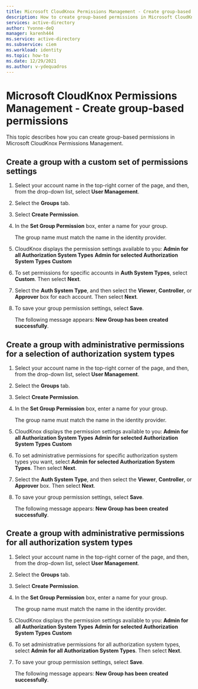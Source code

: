 ```yaml
---
title: Microsoft CloudKnox Permissions Management - Create group-based permissions
description: How to create group-based permissions in Microsoft CloudKnox Permissions Management.
services: active-directory
author: Yvonne-deQ
manager: karenh444
ms.service: active-directory
ms.subservice: ciem
ms.workload: identity
ms.topic: how-to
ms.date: 12/29/2021
ms.author: v-ydequadros
---
```


# Microsoft CloudKnox Permissions Management - Create group-based permissions

This topic describes how you can create group-based permissions in Microsoft CloudKnox Permissions Management.

## Create a group with a custom set of permissions settings

1. Select your account name in the top-right corner of the page, and then, from the drop-down list, select **User Management**.
2. Select the **Groups** tab.
3. Select **Create Permission**.
4. In the **Set Group Permission** box, enter a name for your group.

    The group name must match the name in the identity provider.
5. CloudKnox displays the permission settings available to  you:
    **Admin for all Authorization System Types**
    **Admin for selected Authorization System Types**
    **Custom**
6. To set permissions for specific accounts in **Auth System Types**, select **Custom**. Then select **Next**.
7. Select the **Auth System Type**, and then select the **Viewer**, **Controller**, or **Approver** box for each account. Then select **Next**.
8. To save your group permission settings, select **Save**.

    The following message appears: **New Group has been created successfully**.

## Create a group with administrative permissions for a selection of authorization system types

1. Select your account name in the top-right corner of the page, and then, from the drop-down list, select **User Management**.
2. Select the **Groups** tab.
3. Select **Create Permission**.
4. In the **Set Group Permission** box, enter a name for your group.

    The group name must match the name in the identity provider.
5. CloudKnox displays the permission settings available to  you:
    **Admin for all Authorization System Types**
    **Admin for selected Authorization System Types**
    **Custom**
6. To set administrative permissions for specific authorization system types you want, select **Admin for selected Authorization System Types**. Then select **Next**.
7. Select the **Auth System Type**, and then select the **Viewer**, **Controller**, or **Approver** box. Then select **Next**.
8. To save your group permission settings, select **Save**.

    The following message appears: **New Group has been created successfully**.

## Create a group with administrative permissions for all authorization system types

1. Select your account name in the top-right corner of the page, and then, from the drop-down list, select **User Management**.
2. Select the **Groups** tab.
3. Select **Create Permission**.
4. In the **Set Group Permission** box, enter a name for your group.

    The group name must match the name in the identity provider.
5. CloudKnox displays the permission settings available to  you:
    **Admin for all Authorization System Types**
    **Admin for selected Authorization System Types**
    **Custom**
6. To set administrative permissions for all authorization system types, select **Admin for all Authorization System Types**. Then select **Next**.
7. To save your group permission settings, select **Save**.

    The following message appears: **New Group has been created successfully**.


<!---## Next steps--->

